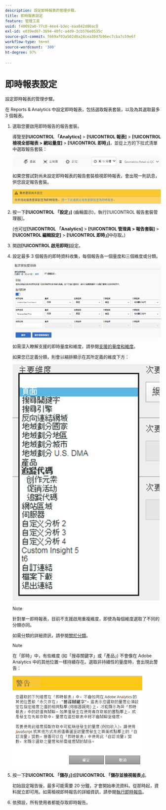 ```yaml
---
description: 設定即時報表的管理步驟。
title: 即時報表設定
feature: 管理工具
uuid: f48692a0-77c0-4ee4-b3ec-eaa842d06ac8
exl-id: e039ed67-3694-40fc-a4d9-3cb576e0535c
source-git-commit: f669af03a502d8a24cea3047b96ec7cba7c59e6f
workflow-type: tm+mt
source-wordcount: '300'
ht-degree: 97%

---
```


# 即時報表設定

設定即時報表的管理步驟。

在 Reports &amp; Analytics 中設定即時報表，包括選取報表套裝，以及為其選取最多 3 個報表。

1. 選取您要啟用即時報告的報告套裝。

   導覽至&#x200B;**[!UICONTROL 「Analytics]** > **[!UICONTROL 報表]** > **[!UICONTROL 檢視全部報表 > 網站量度]** > **[!UICONTROL 即時」]**，並從上方的下拉式清單中選取報告套裝：

   ![](assets/report_suite_selector.png)

   如果您嘗試對尚未設定即時報表的報告套裝檢視即時報表，會出現一則訊息，供您設定報告套裝。

   ![](assets/rep_suite_not_set_up.png)

1. 按一下&#x200B;**[!UICONTROL 「設定」]** (齒輪圖示)，執行[!UICONTROL 報告套裝管理器]。

   (也可從&#x200B;**[!UICONTROL 「Analytics]** > **[!UICONTROL 管理員 > 報告套裝]** > **[!UICONTROL 編輯設定]** > **[!UICONTROL 即時」]**&#x200B;中存取。)

1. 開啟&#x200B;**[!UICONTROL 啟用即時]**&#x200B;設定。
1. 設定最多 3 個報告的即時資料收集，每個報告各一個量度和三個維度或分類。

   ![](assets/real_time_admin.png)

   如需深入瞭解支援的即時量度和維度，請參閱[支援的量度和維度](/help/admin/admin/realtime/realtime-metrics.md)。

   如果您已定義分類，則會以縮排顯示在其所定義的維度下方：

   ![](assets/classifications.png)

   >[!NOTE]
   >
   >針對單一即時報表，目前不支援啟用重複維度，即使為每個維度選取了不同的分類亦同。

   如需分類的詳細資訊，請參閱[關於分類](/help/components/classifications/c-classifications.md)。

   >[!NOTE]
   >
   >在「即時」中，有些維度 (如「搜尋關鍵字」或「產品」) 不會像在 Adobe Analytics 中的其他位置一樣持續存在。選取非持續性的量度時，會出現此警告：

   ![](assets/warning_dimensions.png)

1. 按一下&#x200B;**[!UICONTROL 「儲存」]**&#x200B;或&#x200B;**[!UICONTROL 「儲存並檢視報表」]**。

   初始設定報告後，最多可能需要 20 分鐘，才會開始串流資料。從那時起，資料就立即可用。如需檢視即時報告的詳細資訊，請參閱[執行即時報告](https://experienceleague.adobe.com/docs/analytics/analyze/reports-analytics/t-running-report-types.html)。

1. 依預設，所有使用者都能存取即時報告。
